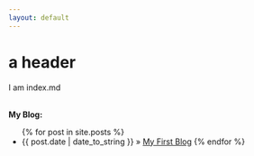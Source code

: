 ```yaml
---
layout: default
---
```


# a header

I am index.md

<p><br /><b>My Blog:</b></p>

<ul class="posts">
	{% for post in site.posts %}
		<li><span>{{ post.date | date_to_string }}</span> &raquo; <a href="{{ post.url }}">My First Blog</a>
	{% endfor %}
</ul>
